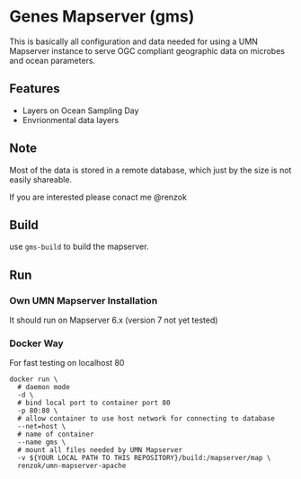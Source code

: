 # Genes Mapserver (gms)

This is basically all configuration and data needed for using a UMN
Mapserver instance to serve OGC compliant geographic data on microbes
and ocean parameters.

## Features

* Layers on Ocean Sampling Day
* Envrionmental data layers

## Note

Most of the data is stored in a remote database, which just by the
size is not easily shareable.

If you are interested please conact me @renzok

## Build

use ```gms-build``` to build the mapserver. 

## Run

### Own UMN Mapserver Installation

It should run on Mapserver 6.x (version 7 not yet tested)

### Docker Way

For fast testing on localhost 80

```
docker run \
  # daemon mode
  -d \
  # bind local port to container port 80
  -p 80:80 \
  # allow container to use host network for connecting to database 
  --net=host \
  # name of container
  --name gms \
  # mount all files needed by UMN Mapserver
  -v ${YOUR LOCAL PATH TO THIS REPOSITORY}/build:/mapserver/map \
  renzok/umn-mapserver-apache
```
